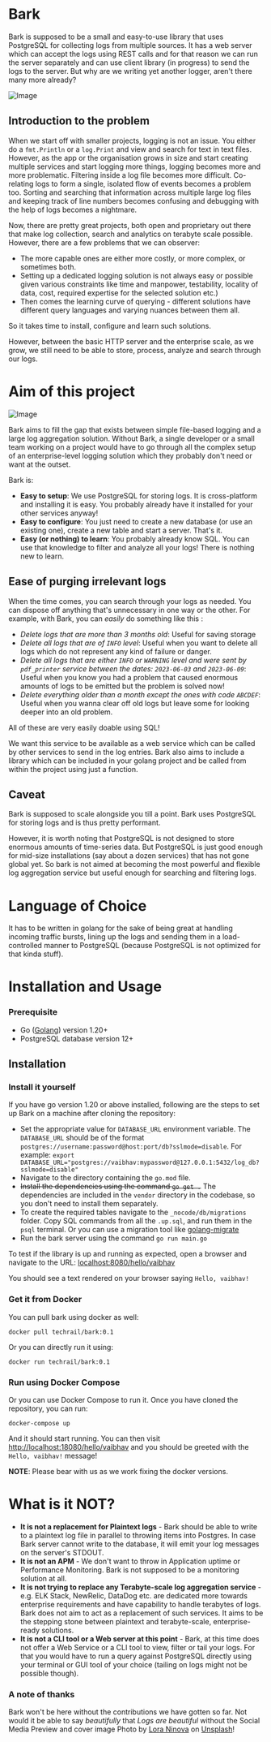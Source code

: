 # Bark
Bark is supposed to be a small and easy-to-use library that uses PostgreSQL for collecting logs from multiple sources. It has a web server which can accept the logs using REST calls and for that reason we can run the server separately and can use client library (in progress) to send the logs to the server. But why are we writing yet another logger, aren't there many more already?

![Image](https://raw.githubusercontent.com/techrail/bark/main/_nocode/images/BARK.png)

## Introduction to the problem
When we start off with smaller projects, logging is not an issue. You either do a `fmt.Println` or a `log.Print` and view and search for text in text files. However, as the app or the organisation grows in size and start creating multiple services and start logging more things, logging becomes more and more problematic. Filtering inside a log file becomes more difficult. Co-relating logs to form a single, isolated flow of events becomes a problem too. Sorting and searching that information across multiple large log files and keeping track of line numbers becomes confusing and debugging with the help of logs becomes a nightmare.

Now, there are pretty great projects, both open and proprietary out there that make log collection, search and analytics on terabyte scale possible. However, there are a few problems that we can observer: 

- The more capable ones are either more costly, or more complex, or sometimes both. 
- Setting up a dedicated logging solution is not always easy or possible given various constraints like time and manpower, testability, locality of data, cost, required expertise for the selected solution etc.)
- Then comes the learning curve of querying - different solutions have different query languages and varying nuances between them all.  

So it takes time to install, configure and learn such solutions.

However, between the basic HTTP server and the enterprise scale, as we grow, we still need to be able to store, process, analyze and search through our logs.

# Aim of this project

![Image](https://raw.githubusercontent.com/techrail/bark/main/_nocode/images/where-bark-fits.png)

Bark aims to fill the gap that exists between simple file-based logging and a large log aggregation solution. Without Bark, a single developer or a small team working on a project would have to go through all the complex setup of an enterprise-level logging solution which they probably don't need or want at the outset. 

Bark is: 

- **Easy to setup**: We use PostgreSQL for storing logs. It is cross-platform and installing it is easy. You probably already have it installed for your other services anyway!
- **Easy to configure**: You just need to create a new database (or use an existing one), create a new table and start a server. That's it.
- **Easy (or nothing) to learn**: You probably already know SQL. You can use that knowledge to filter and analyze all your logs! There is nothing new to learn.

## Ease of purging irrelevant logs
When the time comes, you can search through your logs as needed. You can dispose off anything that's unnecessary in one way or the other. For example, with Bark, you can _easily_ do something like this : 

- _Delete logs that are more than 3 months old_: Useful for saving storage 
- _Delete all logs that are of `INFO` level_: Useful when you want to delete all logs which do not represent any kind of failure or danger.
- _Delete all logs that are either `INFO` or `WARNING` level and were sent by `pdf_printer` service between the dates: `2023-06-03` and `2023-06-09`_: Useful when you know you had a problem that caused enormous amounts of logs to be emitted but the problem is solved now!
- _Delete everything older than a month except the ones with code `ABCDEF`_: Useful when you wanna clear off old logs but leave some for looking deeper into an old problem.

All of these are very easily doable using SQL!

We want this service to be available as a web service which can be called by other services to send in the log entries. Bark also aims to include a library which can be included in your golang project and be called from within the project using just a function.
 
## Caveat
Bark is supposed to scale alongside you till a point. Bark uses PostgreSQL for storing logs and is thus pretty performant.

However, it is worth noting that PostgreSQL is not designed to store enormous amounts of time-series data. But PostgreSQL is just good enough for mid-size installations (say about a dozen services) that has not gone global yet. So bark is not aimed at becoming the most powerful and flexible log aggregation service but useful enough for searching and filtering logs.

# Language of Choice
It has to be written in golang for the sake of being great at handling incoming traffic bursts, lining up the logs and sending them in a load-controlled manner to PostgreSQL (because PostgreSQL is not optimized for that kinda stuff).

# Installation and Usage
### Prerequisite

- Go ([Golang](https://go.dev/)) version 1.20+
- PostgreSQL database version 12+

## Installation

### Install it yourself
If you have go version 1.20 or above installed, following are the steps to set up Bark on a machine after cloning the repository:

- Set the appropriate value for `DATABASE_URL` environment variable. 
The `DATABASE_URL` should be of the format `postgres://username:password@host:port/db?sslmode=disable`. For example: `export DATABASE_URL="postgres://vaibhav:mypassword@127.0.0.1:5432/log_db?sslmode=disable"`
- Navigate to the directory containing the `go.mod` file.
- ~~Install the dependencies using the command `go get .`~~ The dependencies are included in the `vendor` directory in the codebase, so you don't need to install them separately.
- To create the required tables navigate to the `_nocode/db/migrations` folder. Copy SQL commands from all the `.up.sql`, and run them in the `psql` terminal. Or you can use a migration tool like [golang-migrate](https://github.com/golang-migrate/migrate)
- Run the bark server using the command `go run main.go`

To test if the library is up and running as expected, open a browser and navigate to the URL: [localhost:8080/hello/vaibhav](http://localhost:8080/hello/vaibhav)

You should see a text rendered on your browser saying `Hello, vaibhav!` 

### Get it from Docker
You can pull bark using docker as well: 
```
docker pull techrail/bark:0.1
```

Or you can directly run it using: 
```
docker run techrail/bark:0.1
```

### Run using Docker Compose
Or you can use Docker Compose to run it. Once you have cloned the repository, you can run:

```
docker-compose up
```

And it should start running. You can then visit [http://localhost:18080/hello/vaibhav](http://localhost:18080/hello/vaibhav) and you should be greeted with the `Hello, vaibhav!` message!

**NOTE**: Please bear with us as we work fixing the docker versions.

# What is it NOT?
- **It is not a replacement for Plaintext logs** - Bark should be able to write to a plaintext log file in parallel to throwing items into Postgres. In case Bark server cannot write to the database, it will emit your log messages on the server's STDOUT.
- **It is not an APM** - We don't want to throw in Application uptime or Performance Monitoring. Bark is not supposed to be a monitoring solution at all.
- **It is not trying to replace any Terabyte-scale log aggregation service** - e.g. ELK Stack, NewRelic, DataDog etc. are dedicated more towards enterprise requirements and have capability to handle terabytes of logs. Bark does not aim to act as a replacement of such services. It aims to be the stepping stone between plaintext and terabyte-scale, enterprise-ready solutions.
- **It is not a CLI tool or a Web server at this point** - Bark, at this time does not offer a Web Service or a CLI tool to view, filter or tail your logs. For that you would have to run a query against PostgreSQL directly using your terminal or GUI tool of your choice (tailing on logs might not be possible though).

### A note of thanks
Bark won't be here without the contributions we have gotten so far. Not would it be able to say _beautifully_ that _Logs are beautiful_ without the Social Media Preview and cover image Photo by [Lora Ninova](https://unsplash.com/@lorannva?utm_source=unsplash&utm_medium=referral&utm_content=creditCopyText) on [Unsplash](https://unsplash.com/photos/U86FnrpRR0k?utm_source=unsplash&utm_medium=referral&utm_content=creditCopyText)!
